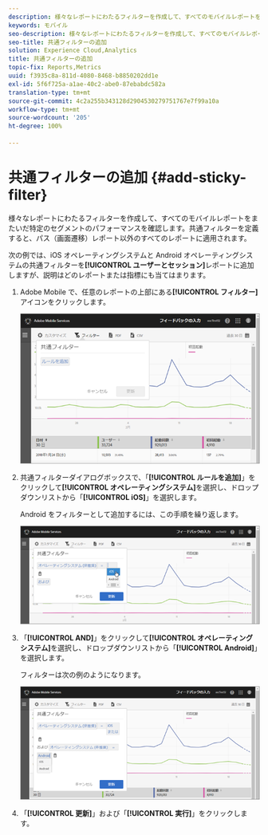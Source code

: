 ```yaml
---
description: 様々なレポートにわたるフィルターを作成して、すべてのモバイルレポートをまたいだ特定のセグメントのパフォーマンスを確認します。共通フィルターを定義すると、パス（画面遷移）レポート以外のすべてのレポートに適用されます。
keywords: モバイル
seo-description: 様々なレポートにわたるフィルターを作成して、すべてのモバイルレポートをまたいだ特定のセグメントのパフォーマンスを確認します。共通フィルターを定義すると、パス（画面遷移）レポート以外のすべてのレポートに適用されます。
seo-title: 共通フィルターの追加
solution: Experience Cloud,Analytics
title: 共通フィルターの追加
topic-fix: Reports,Metrics
uuid: f3935c8a-811d-4080-8468-b8850202dd1e
exl-id: 5f6f725a-a1ae-40c2-abe0-87ebabdc582a
translation-type: tm+mt
source-git-commit: 4c2a255b343128d2904530279751767e7f99a10a
workflow-type: tm+mt
source-wordcount: '205'
ht-degree: 100%

---
```


# 共通フィルターの追加 {#add-sticky-filter}

様々なレポートにわたるフィルターを作成して、すべてのモバイルレポートをまたいだ特定のセグメントのパフォーマンスを確認します。共通フィルターを定義すると、パス（画面遷移）レポート以外のすべてのレポートに適用されます。

次の例では、iOS オペレーティングシステムと Android オペレーティングシステムの共通フィルターを&#x200B;**[!UICONTROL ユーザーとセッション]**&#x200B;レポートに追加しますが、説明はどのレポートまたは指標にも当てはまります。

1. Adobe Mobile で、任意のレポートの上部にある&#x200B;**[!UICONTROL フィルター]**&#x200B;アイコンをクリックします。

   ![](assets/sticky-filters.png)

1. 共通フィルターダイアログボックスで、「**[!UICONTROL ルールを追加]**」をクリックして&#x200B;**[!UICONTROL オペレーティングシステム]**&#x200B;を選択し、ドロップダウンリストから「**[!UICONTROL iOS]**」を選択します。

   Android をフィルターとして追加するには、この手順を繰り返します。

   ![](assets/sticky2.png)

1. 「**[!UICONTROL AND]**」をクリックして&#x200B;**[!UICONTROL オペレーティングシステム]**&#x200B;を選択し、ドロップダウンリストから「**[!UICONTROL Android]**」を選択します。

   フィルターは次の例のようになります。

   ![](assets/sticky3.png)

1. 「**[!UICONTROL 更新]**」および「**[!UICONTROL 実行]**」をクリックします。
